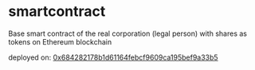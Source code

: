 # smartcontract
Base smart contract of the real corporation (legal person) with shares as tokens on Ethereum blockchain


deployed on: [0x684282178b1d61164febcf9609ca195bef9a33b5](https://etherscan.io/address/0x684282178b1d61164febcf9609ca195bef9a33b5) 
